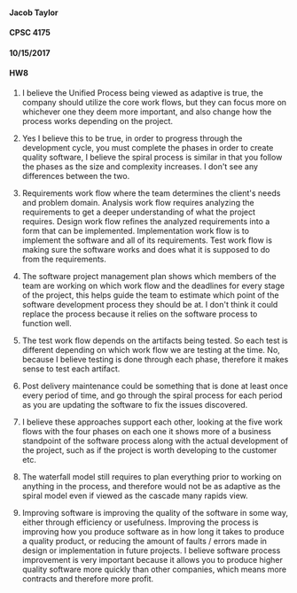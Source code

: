 #### Jacob Taylor

#### CPSC 4175
#### 10/15/2017
#### HW8

1) I believe the Unified Process being viewed as adaptive is true, the company should utilize the core work flows, but they can focus more on whichever one they deem more important, and also change how the process works depending on the project.

2) Yes I believe this to be true, in order to progress through the development cycle, you must complete the phases in order to create quality software, I believe the spiral process is similar in that you follow the phases as the size and complexity increases. I don't see any differences between the two.

3) Requirements work flow where the team determines the client's needs and problem domain. Analysis work flow requires analyzing the requirements to get a deeper understanding of what the project requires. Design work flow refines the analyzed requirements into a form that can be implemented. Implementation work flow is to implement the software and all of its requirements. Test work flow is making sure the software works and does what it is supposed to do from the requirements.

4) The software project management plan shows which members of the team are working on which work flow and the deadlines for every stage of the project, this helps guide the team to estimate which point of the software development process they should be at. I don't think it could replace the process because it relies on the software process to function well.

5) The test work flow depends on the artifacts being tested. So each test is different depending on which work flow we are testing at the time. No, because I believe testing is done through each phase, therefore it makes sense to test each artifact.

6) Post delivery maintenance could be something that is done at least once every period of time, and go through the spiral process for each period as you are updating the software to fix the issues discovered.

7) I believe these approaches support each other, looking at the five work flows with the four phases on each one it shows more of a business standpoint of the software process along with the actual development of the project, such as if the project is worth developing to the customer etc.

8) The waterfall model still requires to plan everything prior to working on anything in the process, and therefore would not be as adaptive as the spiral model even if viewed as the cascade many rapids view.

9) Improving software is improving the quality of the software in some way, either through efficiency or usefulness. Improving the process is improving how you produce software as in how long it takes to produce a quality product, or reducing the amount of faults / errors made in design or implementation in future projects. I believe software process improvement is very important because it allows you to produce higher quality software more quickly than other companies, which means more contracts and therefore more profit.